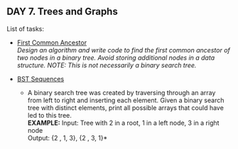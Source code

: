 ## DAY 7. Trees and Graphs

List of tasks:

- [First Common Ancestor](https://github.com/yankouskia/cracking-interview/tree/master/DAY%207/FirstCommonAncestor.java)  
  *Design an algorithm and write code to find the first common ancestor of two nodes in a binary tree. Avoid storing additional nodes in a data structure. NOTE: This is not necessarily a binary search tree.*  

- [BST Sequences](https://github.com/yankouskia/cracking-interview/tree/master/DAY%207/BSTSequences.java)  
  * A binary search tree was created by traversing through an array from left to right and inserting each element. Given a binary search tree with distinct elements, print all possible arrays that could have led to this tree.  
  __EXAMPLE:__
  Input: Tree with 2 in a root, 1 in a left node, 3 in a right node  
  Output: {2 , 1, 3}, {2 , 3, 1}*
